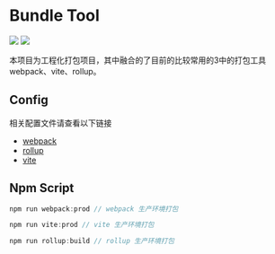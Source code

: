 # Bundle Tool

<p align="left">
    <a href="#" alt="Action">
        <img src="https://img.shields.io/badge/Action%20-bundle%20tool-brightgreen" /></a>
    <a href="#">
        <img src="https://img.shields.io/badge/Tool%20-webpack%20vite%20rollup-informational"></a>
</p>

本项目为工程化打包项目，其中融合的了目前的比较常用的3中的打包工具webpack、vite、rollup。

## Config

相关配置文件请查看以下链接

- [webpack](#and-a-table-of-contents)
- [rollup](#on-the-right)
- [vite](#)
    
## Npm Script 

```js
npm run webpack:prod // webpack 生产环境打包
```

```js
npm run vite:prod // vite 生产环境打包
```

```js
npm run rollup:build // rollup 生产环境打包
```
